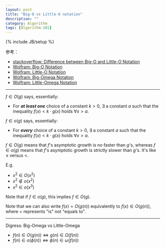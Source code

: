 ```yaml
---
layout: post
title: "Big-O vs Little-O notation"
description: ""
category: Algorithm
tags: [Algorithm-101]
---
```

{% include JB/setup %}

参考：

- [stackoverflow: Difference between Big-O and Little-O Notation](http://stackoverflow.com/a/1364491)
- [Wolfram: Big-O Notation](http://mathworld.wolfram.com/Big-ONotation.html)
- [Wolfram: Little-O Notation](http://mathworld.wolfram.com/Little-ONotation.html)
- [Wolfram: Big-Omega Notation](http://mathworld.wolfram.com/Big-OmegaNotation.html)
- [Wolfram: Little-Omega Notation](http://mathworld.wolfram.com/Little-OmegaNotation.html)

-----

$f \in O(g)$ says, essentially:

- For _**at least one**_ choice of a constant $k > 0$, $\exists$ a constant $a$ such that the inequality $f(x) < k \cdot g(x)$ holds $\forall x > a$.

$f \in o(g)$ says, essentially:

- For _**every**_ choice of a constant $k > 0$, $\exists$ a constant $a$ such that the inequality $f(x) < k \cdot g(x)$ holds $\forall x > a$.

$f \in O(g)$ means that $f$'s asymptotic growth is no faster than $g$'s, whereas $f \in o(g)$ means that $f$'s asymptotic growth is strictly slower than $g$'s. It's like $\leq$ versus $<$.

E.g.

- $x^2 \in O(x^2)$
- $x^2 \notin o(x^2)$
- $x^2 \in o(x^3)$

Note that if $f \in o(g)$, this implies $f \in O(g)$.

Note that we can also write $f(x) = O(g(n))$ equivalently to $f(x) \in O(g(n))$, where $=$ represents "is" not "equals to".

-----

Digress: Big-Omega vs Little-Omega

- $f(n) \in O(g(n)) \iff g(n) \in \Omega(f(n))$
- $f(n) \in o(\phi(n)) \iff \phi(n) \in \omega(f(n))$